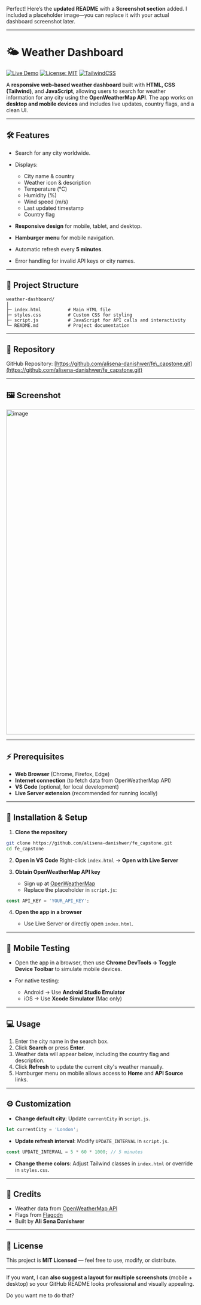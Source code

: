 Perfect! Here’s the **updated README** with a **Screenshot section** added. I included a placeholder image—you can replace it with your actual dashboard screenshot later.

---

# 🌤️ Weather Dashboard

[![Live Demo](https://img.shields.io/badge/Live-Demo-blue?style=flat-square)](https://alisena-danishwer.github.io/fe_capstone/)
[![License: MIT](https://img.shields.io/badge/License-MIT-yellow.svg?style=flat-square)](https://opensource.org/licenses/MIT)
[![TailwindCSS](https://img.shields.io/badge/Powered%20by-TailwindCSS-blue?style=flat-square)](https://tailwindcss.com/)

A **responsive web-based weather dashboard** built with **HTML, CSS (Tailwind)**, and **JavaScript**, allowing users to search for weather information for any city using the **OpenWeatherMap API**. The app works on **desktop and mobile devices** and includes live updates, country flags, and a clean UI.

---

## 🛠 Features

* Search for any city worldwide.
* Displays:

  * City name & country
  * Weather icon & description
  * Temperature (°C)
  * Humidity (%)
  * Wind speed (m/s)
  * Last updated timestamp
  * Country flag
* **Responsive design** for mobile, tablet, and desktop.
* **Hamburger menu** for mobile navigation.
* Automatic refresh every **5 minutes**.
* Error handling for invalid API keys or city names.

---

## 📁 Project Structure

```
weather-dashboard/
│
├─ index.html          # Main HTML file
├─ styles.css          # Custom CSS for styling
├─ script.js           # JavaScript for API calls and interactivity
└─ README.md           # Project documentation
```

---

## 🔗 Repository

GitHub Repository:
[https://github.com/alisena-danishwer/fe\_capstone.git](https://github.com/alisena-danishwer/fe_capstone.git)

---

## 🖼 Screenshot

<img width="1919" height="867" alt="image" src="https://github.com/user-attachments/assets/2fe2bf30-0463-49cc-8d01-e4e9af8c403b" />


---

## ⚡ Prerequisites

* **Web Browser** (Chrome, Firefox, Edge)
* **Internet connection** (to fetch data from OpenWeatherMap API)
* **VS Code** (optional, for local development)
* **Live Server extension** (recommended for running locally)

---

## 🔧 Installation & Setup

1. **Clone the repository**

```bash
git clone https://github.com/alisena-danishwer/fe_capstone.git
cd fe_capstone
```

2. **Open in VS Code**
   Right-click `index.html` → **Open with Live Server**

3. **Obtain OpenWeatherMap API key**

   * Sign up at [OpenWeatherMap](https://openweathermap.org/api)
   * Replace the placeholder in `script.js`:

```javascript
const API_KEY = 'YOUR_API_KEY';
```

4. **Open the app in a browser**

   * Use Live Server or directly open `index.html`.

---

## 📱 Mobile Testing

* Open the app in a browser, then use **Chrome DevTools → Toggle Device Toolbar** to simulate mobile devices.
* For native testing:

  * Android → Use **Android Studio Emulator**
  * iOS → Use **Xcode Simulator** (Mac only)

---

## 💻 Usage

1. Enter the city name in the search box.
2. Click **Search** or press **Enter**.
3. Weather data will appear below, including the country flag and description.
4. Click **Refresh** to update the current city's weather manually.
5. Hamburger menu on mobile allows access to **Home** and **API Source** links.

---

## ⚙️ Customization

* **Change default city**: Update `currentCity` in `script.js`.

```javascript
let currentCity = 'London';
```

* **Update refresh interval**: Modify `UPDATE_INTERVAL` in `script.js`.

```javascript
const UPDATE_INTERVAL = 5 * 60 * 1000; // 5 minutes
```

* **Change theme colors**: Adjust Tailwind classes in `index.html` or override in `styles.css`.

---

## 🔗 Credits

* Weather data from [OpenWeatherMap API](https://openweathermap.org/)
* Flags from [Flagcdn](https://flagcdn.com/)
* Built by **Ali Sena Danishwer**

---

## 📜 License

This project is **MIT Licensed** — feel free to use, modify, or distribute.

---

If you want, I can **also suggest a layout for multiple screenshots** (mobile + desktop) so your GitHub README looks professional and visually appealing.

Do you want me to do that?

